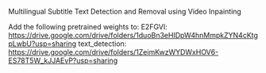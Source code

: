 Multilingual Subtitle Text Detection and Removal using Video Inpainting

Add the following pretrained weights to:
E2FGVI: https://drive.google.com/drive/folders/1duoBn3eHIDpW4hnMmpkZYN4cKtgpLwbU?usp=sharing
text_detection: https://drive.google.com/drive/folders/1ZeimKwzWYDWxHOV6-ES78T5W_kJJAEvP?usp=sharing
